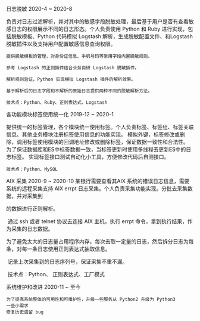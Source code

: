 日志脱敏  2020-4 ~ 2020-8

负责对日志过滤解析，并对其中的敏感字段脱敏处理，最后基于用户是否有查看敏感日志的权限展示不同的日志形态。个人负责使用 Python 和 Ruby 进行实现，包括脱敏模板、Python 代码模拟 Logstash 解析，生成脱敏配置文件、和Logstash 脱敏插件以及支持用户配置敏感信息查询权限。

    提供脱敏模板的管理，对身份证信息、手机号码等常用字段内置脱敏规则。

    参考 Logstash 的正则插件结合业务自研 Logstash 脱敏插件。

    解析规则验证，Python 实现模拟 Logstash 插件的解析效果。

    基于解析后的日志字段和不解析的原始日志提供两种不同的脱敏解析方法。

    技术点：Python、Ruby、正则表达式、Logstash
    
各功能模块标签使用统一化 2019-12 ~ 2020-1

提供统一的标签管理，各个模块统一使用标签。个人负责标签、标签组、标签关联信息、其他业务模块注册标签使用信息的功能实现。
    模拟外键，标签修改或删除，调用标签使用模块的回调地址修改或删除标签，保证数据一致性和合法性。
    为了保证数据库和ES中标签数据一致，当标签更新时使用多线程去更新ES中的日志标签。
    实现标签接口测试自动化小工具，方便修改代码后自测接口。
    
    技术点：Python、MySQL

AIX 采集 2020-9 ~ 2020-10
某银行需要查看其AIX 系统的错误日志信息，需要系统的远程采集支持 AIX errpt 日志采集。个人负责采集功能实现。分批去采集数据，并对采集到

的数据进行正则解析。

​	 通过 ssh 或者 telnet 协议去连接 AIX 主机，执行 errpt 命令，拿到执行结果，作为采集的日志数据。

​	为了避免太大的日志量占用程序内存，每次去取一定量的日志，然后拆分日志为每条，对每一条日志使用正则表达式抽取信息。

​	记录上次采集到的日志序列号，保证采集不重不漏。

​	技术点：Python、 正则表达式、工厂模式






系统维护和改进 2020-11 ~ 至今

    为了提高系统整体的可用性和可维护性，升级一些服务从 Python2 升级为 Python3
    一些小需求
    修复历史遗留 bug

